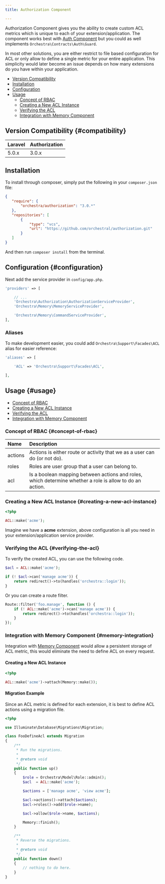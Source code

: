 ```yaml
---
title: Authorization Component

---
```


Authorization Component gives you the ability to create custom ACL metrics which is unique to each of your extension/application. The component works best with [Auth Component]({doc-url}/components/auth) but you could as well implements `Orchestra\Contracts\Auth\Guard`.

In most other solutions, you are either restrict to file based configuration for ACL or only allow to define a single metric for your entire application. This simplicity would later become an issue depends on how many extensions do you have within your application.

* [Version Compatibility](#compatibility)
* [Installation](#installation)
* [Configuration](#configuration)
* [Usage](#usage)
  - [Concept of RBAC](#concept-of-rbac)
  - [Creating a New ACL Instance](#creating-a-new-acl-instance)
  - [Verifying the ACL](#verifying-the-acl)
  - [Integration with Memory Component](#memory-integration)

## Version Compatibility {#compatibility}

Laravel    | Authorization
:----------|:----------
 5.0.x     | 3.0.x

 ## Installation

 To install through composer, simply put the following in your `composer.json` file:

 ```json
 {
    "require": {
        "orchestra/authorization": "3.0.*"
    },
    "repositories": [
        {
            "type": "vcs",
            "url": "https://github.com/orchestral/authorization.git"
        }
    ]
}
```

And then run `composer install` from the terminal.

## Configuration {#configuration}

Next add the service provider in `config/app.php`.

```php
'providers' => [

    // ...
    'Orchestra\Authorization\AuthorizationServiceProvider',
    'Orchestra\Memory\MemoryServiceProvider',

    'Orchestra\Memory\CommandServiceProvider',
],
```

### Aliases

To make development easier, you could add `Orchestra\Support\Facades\ACL` alias for easier reference:

```php
'aliases' => [

    'ACL' => 'Orchestra\Support\Facades\ACL',

],
```

## Usage {#usage}

* [Concept of RBAC](#concept-of-rbac)
* [Creating a New ACL Instance](#creating-a-new-acl-instance)
* [Verifying the ACL](#verifying-the-acl)
* [Integration with Memory Component](#memory-integration)

### Concept of RBAC {#concept-of-rbac}

Name     | Description
:--------|:-----------------------
actions  | Actions is either route or activity that we as a user can do (or not do).
roles    | Roles are user group that a user can belong to.
acl      | Is a boolean mapping between actions and roles, which determine whether a role is allow to do an action.

### Creating a New ACL Instance {#creating-a-new-acl-instance}

```php
<?php

ACL::make('acme');
```

Imagine we have a **acme** extension, above configuration is all you need in your extension/application service provider.

### Verifying the ACL {#verifying-the-acl}

To verify the created ACL, you can use the following code.

```php
$acl = ACL::make('acme');

if (! $acl->can('manage acme')) {
    return redirect()->to(handles('orchestra::login'));
}
```

Or you can create a route filter.

```php
Route::filter('foo.manage', function () {
    if (! ACL::make('acme')->can('manage acme')) {
        return redirect()->to(handles('orchestra::login'));
    }
});
```

### Integration with Memory Component {#memory-integration}

Integration with [Memory Component]({doc-url/components/memory}) would allow a persistent storage of ACL metric, this would eliminate the need to define ACL on every request.

#### Creating a New ACL Instance

```php
<?php

ACL::make('acme')->attach(Memory::make());
```

#### Migration Example

Since an ACL metric is defined for each extension, it is best to define ACL actions using a migration file.

```php
<?php

use Illuminate\Database\Migrations\Migration;

class FooDefineAcl extends Migration
{
    /**
     * Run the migrations.
     *
     * @return void
     */
    public function up()
    {
        $role = Orchestra\Model\Role::admin();
        $acl  = ACL::make('acme');

        $actions = ['manage acme', 'view acme'];

        $acl->actions()->attach($actions);
        $acl->roles()->add($role->name);

        $acl->allow($role->name, $actions);

        Memory::finish();
    }

    /**
     * Reverse the migrations.
     *
     * @return void
     */
    public function down()
    {
        // nothing to do here.
    }
}
```
